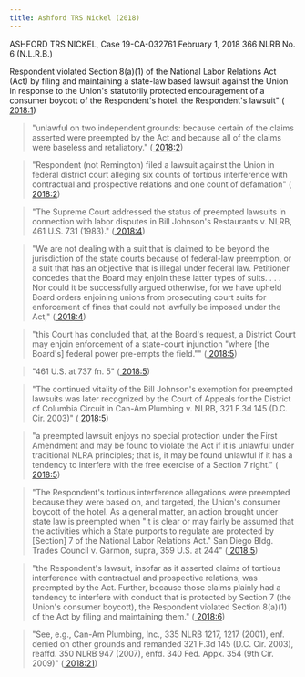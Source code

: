 ```yaml
---
title: Ashford TRS Nickel (2018)
---
```


ASHFORD TRS NICKEL, Case 19-CA-032761 February 1, 2018 366 NLRB No. 6 (N.L.R.B.)

Respondent violated Section 8(a)(1) of the National Labor Relations Act (Act) by filing and maintaining a state-law based lawsuit against the Union in response to the Union's statutorily protected encouragement of a consumer boycott of the Respondent's hotel. the Respondent's lawsuit" ([ 2018:1](zotero://open-pdf/library/items/JNZKVHCT?page=1))

> "unlawful on two independent grounds: because certain of the claims asserted were preempted by the Act and because all of the claims were baseless and retaliatory." ([ 2018:2](zotero://open-pdf/library/items/JNZKVHCT?page=2))

> "Respondent (not Remington) filed a lawsuit against the Union in federal district court alleging six counts of tortious interference with contractual and prospective relations and one count of defamation" ([ 2018:2](zotero://open-pdf/library/items/JNZKVHCT?page=2))

> "The Supreme Court addressed the status of preempted lawsuits in connection with labor disputes in Bill Johnson's Restaurants v. NLRB, 461 U.S. 731 (1983)." ([ 2018:4](zotero://open-pdf/library/items/JNZKVHCT?page=4))

> "We are not dealing with a suit that is claimed to be beyond the jurisdiction of the state courts because of federal-law preemption, or a suit that has an objective that is illegal under federal law. Petitioner concedes that the Board may enjoin these latter types of suits. . . . Nor could it be successfully argued otherwise, for we have upheld Board orders enjoining unions from prosecuting court suits for enforcement of fines that could not lawfully be imposed under the Act," ([ 2018:4](zotero://open-pdf/library/items/JNZKVHCT?page=4))

> "this Court has concluded that, at the Board's request, a District Court may enjoin enforcement of a state-court injunction "where [the Board's] federal power pre-empts the field."" ([ 2018:5](zotero://open-pdf/library/items/JNZKVHCT?page=5))

> "461 U.S. at 737 fn. 5" ([ 2018:5](zotero://open-pdf/library/items/JNZKVHCT?page=5))

> "The continued vitality of the Bill Johnson's exemption for preempted lawsuits was later recognized by the Court of Appeals for the District of Columbia Circuit in Can-Am Plumbing v. NLRB, 321 F.3d 145 (D.C. Cir. 2003)" ([ 2018:5](zotero://open-pdf/library/items/JNZKVHCT?page=5))

> "a preempted lawsuit enjoys no special protection under the First Amendment and may be found to violate the Act if it is unlawful under traditional NLRA principles; that is, it may be found unlawful if it has a tendency to interfere with the free exercise of a Section 7 right." ([ 2018:5](zotero://open-pdf/library/items/JNZKVHCT?page=5))

> "The Respondent's tortious interference allegations were preempted because they were based on, and targeted, the Union's consumer boycott of the hotel. As a general matter, an action brought under state law is preempted when "it is clear or may fairly be assumed that the activities which a State purports to regulate are protected by [Section] 7 of the National Labor Relations Act." San Diego Bldg. Trades Council v. Garmon, supra, 359 U.S. at 244" ([ 2018:5](zotero://open-pdf/library/items/JNZKVHCT?page=5))

> "the Respondent's lawsuit, insofar as it asserted claims of tortious interference with contractual and prospective relations, was preempted by the Act. Further, because those claims plainly had a tendency to interfere with conduct that is protected by Section 7 (the Union's consumer boycott), the Respondent violated Section 8(a)(1) of the Act by filing and maintaining them." ([ 2018:6](zotero://open-pdf/library/items/JNZKVHCT?page=6))

> "See, e.g., Can-Am Plumbing, Inc., 335 NLRB 1217, 1217 (2001), enf. denied on other grounds and remanded 321 F.3d 145 (D.C. Cir. 2003), reaffd. 350 NLRB 947 (2007), enfd. 340 Fed. Appx. 354 (9th Cir. 2009)" ([ 2018:21](zotero://open-pdf/library/items/JNZKVHCT?page=21))
